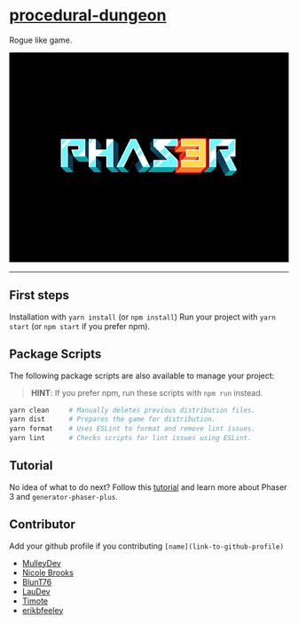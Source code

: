 # [procedural-dungeon](http://procedural-dungeon.surge.sh)

Rogue like game.

![Screenshot](screenshot.png)

---

## First steps
Installation with `yarn install` (or `npm install`)
Run your project with `yarn start` (or `npm start` if you prefer npm).

## Package Scripts

The following package scripts are also available to manage your project:

>   **HINT**: If you prefer npm, run these scripts with `npm run` instead.

```sh
yarn clean     # Manually deletes previous distribution files.
yarn dist      # Prepares the game for distribution.
yarn format    # Uses ESLint to format and remove lint issues.
yarn lint      # Checks scripts for lint issues using ESLint.
```

## Tutorial

No idea of what to do next? Follow this [tutorial][t] and learn more about
Phaser 3 and `generator-phaser-plus`.

[t]: https://github.com/rblopes/generator-phaser-plus#a-brief-tutorial

## Contributor

Add your github profile if you contributing `[name](link-to-github-profile)`
- [MulleyDev](https://github.com/mulleydev)
- [Nicole Brooks](https://github.com/N-Brooks)
- [BlunT76](https://github.com/BlunT76)
- [LauDev](https://github.com/ldevernay)
- [Timote](https://github.com/timotheesterle)
- [erikbfeeley](https://github.com/erikbfeeley)
